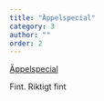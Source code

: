 ```yaml
---
title: "Äppelspecial"
category: 3
author: ""
order: 2
---
```


<div class="center">  
  <p>
    <a href="/teambuilding/ARONSPECIAL/">Äppelspecial</a>
  </p>
  <p>Fint. Riktigt fint</p>
</div>
